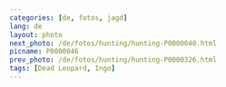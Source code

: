 ```yaml
---
categories: [de, fotos, jagd]
lang: de
layout: photo
next_photo: /de/fotos/hunting/hunting-P0000040.html
picname: P0000046
prev_photo: /de/fotos/hunting/hunting-P0000326.html
tags: [Dead Leopard, Ingo]
---
```

